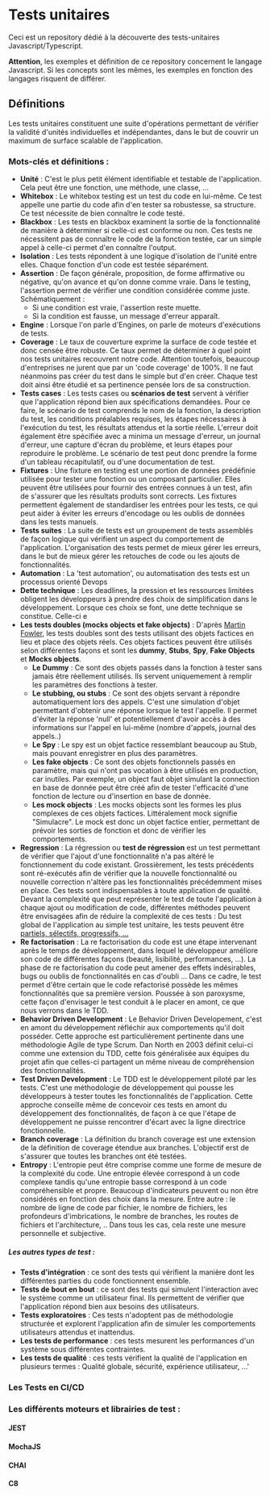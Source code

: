 # Tests unitaires

Ceci est un repository dédié à la découverte des tests-unitaires Javascript/Typescript.

**Attention**, les exemples et définition de ce repository concernent le langage Javascript. Si les concepts sont les mêmes, les exemples en fonction des langages risquent de différer.

## Définitions 

Les tests unitaires constituent une suite d'opérations permettant de vérifier la validité d'unités individuelles et indépendantes, dans le but de couvrir un maximum de surface scalable de l'application. 

### Mots-clés et définitions : 

- **Unité** : C'est le plus petit élément identifiable et testable de l'application. Cela peut être une fonction, une méthode, une classe, ...
- **Whitebox** : Le whitebox testing est un test du code en lui-même. Ce test appelle une partie du code afin d'en tester sa robustesse, sa structure. Ce test nécessite de bien connaître le code testé. 
- **Blackbox** : Les tests en blackbox examinent la sortie de la fonctionnalité de manière à déterminer si celle-ci est conforme ou non. Ces tests ne nécessitent pas de connaître le code de la fonction testée, car un simple appel à celle-ci permet d'en connaître l'output.
- **Isolation** : Les tests répondent à une logique d'isolation de l'unité entre elles. Chaque fonction d'un code est testée séparément.
- **Assertion** : De façon générale, proposition, de forme affirmative ou négative, qu'on avance et qu'on donne comme vraie. Dans le testing, l'assertion permet de vérifier une condition considérée comme juste. Schématiquement : 
  - Si une condition est vraie, l'assertion reste muette.
  - Si la condition est fausse, un message d'erreur apparaît.
- **Engine** : Lorsque l'on parle d'Engines, on parle de moteurs d'exécutions de tests.
- **Coverage** : Le taux de couverture exprime la surface de code testée et donc censée être robuste. Ce taux permet de déterminer à quel point nos tests unitaires recouvrent notre code. Attention toutefois, beaucoup d'entreprises ne jurent que par un 'code coverage' de 100%. Il ne faut néanmoins pas créer du test dans le simple but d'en créer. Chaque test doit ainsi être étudié et sa pertinence pensée lors de sa construction. 
-  **Tests cases** : Les tests cases ou **scénarios de test** servent à vérifier que l'application répond bien aux spécifications demandées. Pour ce faire, le scénario de test comprends le nom de la fonction, la description du test, les conditions préalables requises, les étapes nécessaires à l'exécution du test, les résultats attendus et la sortie réelle. L'erreur doit également être spécifiée avec a minima un message d'erreur, un journal d'erreur, une capture d'écran du problème, et leurs étapes pour reproduire le problème. Le scénario de test peut donc prendre la forme d'un tableau récapitulatif, ou d'une documentation de test. 
- **Fixtures** : Une fixture en testing est une portion de données prédéfinie utilisée pour tester une fonction ou un composant particulier. Elles peuvent être utilisées pour fournir des entrées connues à un test, afin de s'assurer que les résultats produits sont corrects. Les fixtures permettent également de standardiser les entrées pour les tests, ce qui peut aider à éviter les erreurs d'encodage ou les oublis de données dans les tests manuels.
- **Tests suites** : La suite de tests est un groupement de tests assemblés de façon logique qui vérifient un aspect du comportement de l'application. L'organisation des tests permet de mieux gérer les erreurs, dans le but de mieux gérer les retouches de code ou les ajouts de fonctionnalités. 
- **Automation** : La 'test automation', ou automatisation des tests est un processus orienté Devops
- **Dette technique** : Les deadlines, la pression et les ressources limitées obligent les développeurs à prendre des choix de simplification dans le développement. Lorsque ces choix se font, une dette technique se constitue. Celle-ci e 
- **Les tests doubles (mocks objects et fake objects)** : D'après [Martin Fowler](https://martinfowler.com/articles/mocksArentStubs.html), les tests doubles sont des tests utilisant des objets factices en lieu et place des objets réels. Ces objets factices peuvent être utilisés selon différentes façons et sont les **dummy**, **Stubs**, **Spy**, **Fake Objects** et **Mocks objects**.
  - **Le Dummy** : Ce sont des objets passés dans la fonction à tester sans jamais être réellement utilisés. Ils servent uniquemement à remplir les paramètres des fonctions à tester. 
  - **Le stubbing, ou stubs** : Ce sont des objets servant à répondre automatiquement lors des appels. C'est une simulation d'objet permettant d'obtenir une réponse lorsque le test l'appelle. Il permet d'éviter la réponse 'null' et potentiellement d'avoir accès à des informations sur l'appel en lui-même (nombre d'appels, journal des appels..)
  - **Le Spy** : Le spy est un objet factice ressemblant beaucoup au Stub, mais pouvant enregistrer en plus des paramètres.
  - **Les fake objects** : Ce sont des objets fonctionnels passés en paramètre, mais qui n'ont pas vocation à être utilisés en production, car inutiles. Par exemple, un object faut objet simulant la connection en base de donnée peut être créé afin de tester l'efficacité d'une fonction de lecture ou d'insertion en base de donnée. 
  - **Les mock objects** : Les mocks objects sont les formes les plus complexes de ces objets factices. Littéralement mock signifie "Simulacre". Le mock est donc un objet factice entier, permettant de prévoir les sorties de fonction et donc de vérifier les comportements.
- **Regression** : La régression ou **test de régression** est un test permettant de vérifier que l'ajout d'une fonctionnalité n'a pas altéré le fonctionnement du code existant. Grossièrement, les tests précédents sont ré-exécutés afin de vérifier que la nouvelle fonctionnalité ou nouvelle correction n'altère pas les fonctionnalités précédemment mises en place. Ces tests sont indispensables à toute application de qualité. Devant la complexité que peut représenter le test de toute l'application à chaque ajout ou modification de code, différentes méthodes peuvent être envisagées afin de réduire la complexité de ces tests : Du test global de l'application au simple test unitaire, les tests peuvent être [partiels, sélectifs, progressifs, ... ](https://visuresolutions.com/fr/what-is-regression-testing-definition-and-top-tools#:~:text=Le%20test%20de%20r%C3%A9gression%20est,produit%20logiciel%20de%20haute%20qualit%C3%A9.) 
- **Re factorisation** : La re factorisation du code est une étape intervenant après le temps de développement, dans lequel le développeur améliore son code de différentes façons (beauté, lisibilité, performances, ...). La phase de re factorisation du code peut amener des effets indésirables, bugs ou oublis de fonctionnalités en cas d'oubli ... Dans ce cadre, le test permet d'être certain que le code refactorisé possède les mêmes fonctionnalités que sa première version. Poussée à son paroxysme, cette façon d'envisager le test conduit à le placer en amont, ce que nous verrons dans le TDD.  
- **Behavior Driven Development** : Le Behavior Driven Developement, c'est en amont du développement réfléchir aux comportements qu'il doit posséder. Cette approche est particulièrement pertinente dans une méthodologie Agile de type Scrum. Dan North en 2003 définit celui-ci comme une extension du TDD, cette fois généralisée aux équipes du projet afin que celles-ci partagent un même niveau de compréhension des fonctionnalités. 
- **Test Driven Development** : Le TDD est le développement piloté par les tests. C'est une méthodologie de développement qui pousse les développeurs à tester toutes les fonctionnalités de l'application. Cette approche conseille même de concevoir ces tests en amont du développement des fonctionnalités, de façon à ce que l'étape de développement ne puisse rencontrer d'écart avec la ligne directrice fonctionnelle.  
- **Branch coverage** : La définition du branch coverage est une extension de la définition de coverage étendue aux branches. L'objectif erst de s'assurer que toutes les branches ont été testées.
- **Entropy** : L'entropie peut être comprise comme une forme de mesure de la complexité du code. Une entropie élevée correspond à un code complexe tandis qu'une entropie basse correspond à un code compréhensible et propre. Beaucoup d'indicateurs peuvent ou non être considérés en fonction des choix dans la mesure. Entre autre : le nombre de ligne de code par fichier, le nombre de fichiers, les profondeurs d'imbrications, le nombre de branches, les routes de fichiers et l'architecture, .. Dans tous les cas, cela reste une mesure personnelle et subjective.

##### Les autres types de test :
- **Tests d'intégration** : ce sont des tests qui vérifient la manière dont les différentes parties du code fonctionnent ensemble.
- **Tests de bout en bout** : ce sont des tests qui simulent l'interaction avec le système comme un utilisateur final. Ils permettent de vérifier que l'application répond bien aux besoins des utilisateurs.
- **Tests exploratoires** : Ces tests n'adoptent pas de méthodologie structurée et explorent l'application afin de simuler les comportements utilisateurs attendus et inattendus.
- **Les tests de performance** : ces tests mesurent les performances d'un système sous différentes contraintes. 
- **Les tests de qualité** : ces tests vérifient la qualité de l'application en plusieurs termes : Qualité globale, sécurité, expérience utilisateur, ...'


### Les Tests en CI/CD

### Les différents moteurs et librairies de test : 

#### JEST 

#### MochaJS

#### CHAI 

#### C8 